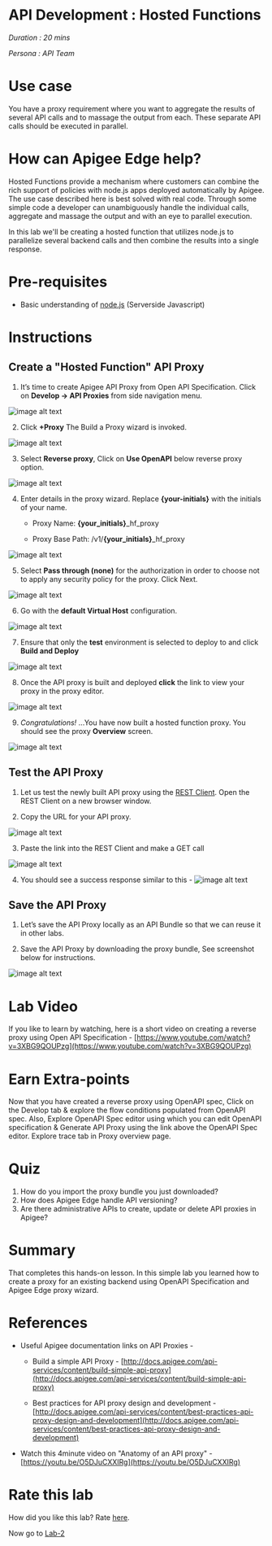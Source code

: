 # API Development : Hosted Functions

*Duration : 20 mins*

*Persona : API Team*

# Use case

You have a proxy requirement where you want to aggregate the results of several API calls and to massage the output from each. These separate API calls should be executed in parallel.

# How can Apigee Edge help?

Hosted Functions provide a mechanism where customers can combine the rich support of policies with node.js apps deployed automatically by Apigee. The use case described here is best solved with real code. Through some simple code a developer can unambiguously handle the individual calls, aggregate and massage the output and with an eye to parallel execution.

In this lab we'll be creating a hosted function that utilizes node.js to parallelize several backend calls and then combine the results into a single response.

# Pre-requisites

* Basic understanding of [node.js](https://nodejs.org/en/) (Serverside Javascript)

# Instructions

## Create a "Hosted Function" API Proxy

1. It’s time to create Apigee API Proxy from Open API Specification. Click on **Develop → API Proxies** from side navigation menu.

![image alt text](./media/image_5.jpg)

2. Click **+Proxy** The Build a Proxy wizard is invoked. 

![image alt text](./media/image_6.jpg)

3. Select **Reverse proxy**, Click on **Use OpenAPI** below reverse proxy option.

![image alt text](./media/ChooseHostedFunction.png)

4. Enter details in the proxy wizard. Replace **{your-initials}** with the initials of your name. 

    * Proxy Name: **{your_initials}**_hf_proxy

    * Proxy Base Path: /v1/**{your_initials}**_hf_proxy

![image alt text](./media/ProxyDetails.png)

5. Select **Pass through (none)** for the authorization in order to choose not to apply any security policy for the proxy. Click Next. 

![image alt text](./media/image_12.jpg)

6. Go with the **default Virtual Host** configuration.

![image alt text](./media/image_13.jpg)

7. Ensure that only the **test** environment is selected to deploy to and click **Build and Deploy** 

![image alt text](./media/image_14.jpg)

8. Once the API proxy is built and deployed **click** the link to view your proxy in the proxy editor. 

![image alt text](./media/image_15.png)

9. *Congratulations!* ...You have now built a hosted function proxy. You should see the proxy **Overview** screen.

![image alt text](./media/image_16.png)

## Test the API Proxy
1. Let us test the newly built API proxy using the [REST Client](https://apigee-rest-client.appspot.com/). Open the REST Client on a new browser window.  

2. Copy the URL for your API proxy. 

![image alt text](./media/image_17.png)

3. Paste the link into the REST Client and make a GET call

![image alt text](./media/image_18.png)

4. You should see a success response similar to this -
![image alt text](./media/image_19.jpg)

## Save the API Proxy

1. Let’s save the API Proxy locally as an API Bundle so that we can reuse it in other labs.

2. Save the API Proxy by downloading the proxy bundle, See screenshot below for instructions.

![image alt text](./media/image_20.png)

# Lab Video

If you like to learn by watching, here is a short video on creating a reverse proxy using Open API Specification - [https://www.youtube.com/watch?v=3XBG9QOUPzg](https://www.youtube.com/watch?v=3XBG9QOUPzg) 

# Earn Extra-points

Now that you have created a reverse proxy using OpenAPI spec, Click on the Develop tab & explore the flow conditions populated from OpenAPI spec. Also, Explore OpenAPI Spec editor using which you can edit OpenAPI specification & Generate API Proxy using the link above the OpenAPI Spec editor. Explore trace tab in Proxy overview page.

# Quiz

1. How do you import the proxy bundle you just downloaded? 
2. How does Apigee Edge handle API versioning? 
3. Are there administrative APIs to create, update or delete API proxies in Apigee?

# Summary

That completes this hands-on lesson. In this simple lab you learned how to create a proxy for an existing backend using OpenAPI Specification and Apigee Edge proxy wizard.

# References

* Useful Apigee documentation links on API Proxies - 

    * Build a simple API Proxy - [http://docs.apigee.com/api-services/content/build-simple-api-proxy](http://docs.apigee.com/api-services/content/build-simple-api-proxy) 

    * Best practices for API proxy design and development - [http://docs.apigee.com/api-services/content/best-practices-api-proxy-design-and-development](http://docs.apigee.com/api-services/content/best-practices-api-proxy-design-and-development) 

* Watch this 4minute video on "Anatomy of an API proxy" - [https://youtu.be/O5DJuCXXIRg](https://youtu.be/O5DJuCXXIRg) 

# Rate this lab

How did you like this lab? Rate [here](https://goo.gl/forms/G8LAPkDWVNncR9iw2).

Now go to [Lab-2](https://github.com/apigee/devjam3/tree/master/Labs/Core/Lab%202%20Traffic%20Management%20-%20Throttle%20APIs)

